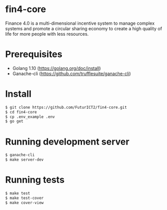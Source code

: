 # fin4-core
Finance 4.0 is a multi-dimensional incentive system to manage complex systems and promote a circular sharing economy to create a high quality of life for more people with less resources.

# Prerequisites
- Golang 1.10 (https://golang.org/doc/install)
- Ganache-cli (https://github.com/trufflesuite/ganache-cli)

# Install
```bash
$ git clone https://github.com/FuturICT2/fin4-core.git
$ cd fin4-core
$ cp .env_example .env
$ go get
```

# Running development server
```bash
$ ganache-cli
$ make server-dev
```

# Running tests
```bash
$ make test
$ make test-cover
$ make cover-view
```
